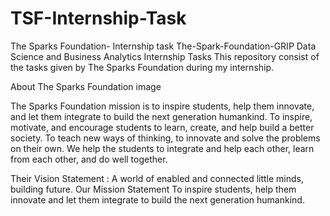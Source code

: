 # TSF-Internship-Task
The Sparks Foundation- Internship task
The-Spark-Foundation-GRIP
Data Science and Business Analytics Internship Tasks
This repository consist of the tasks given by The Sparks Foundation during my internship.

About The Sparks Foundation
image

The Sparks Foundation mission is to inspire students, help them innovate, and let them integrate to build the next generation humankind. To inspire, motivate, and encourage students to learn, create, and help build a better society. To teach new ways of thinking, to innovate and solve the problems on their own. We help the students to integrate and help each other, learn from each other, and do well together.

Their Vision Statement : A world of enabled and connected little minds, building future. Our Mission Statement To inspire students, help them innovate and let them integrate to build the next generation humankind.
